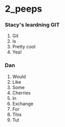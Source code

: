 # 2_peeps

### Stacy's leardning GIT
1. Git
2. Is
3. Pretty cool
4. Yea!

### Dan
1. Would
2. Like
3. Some
4. Cherries
5. In
6. Exchange
7. For
8. This
9. Tut
